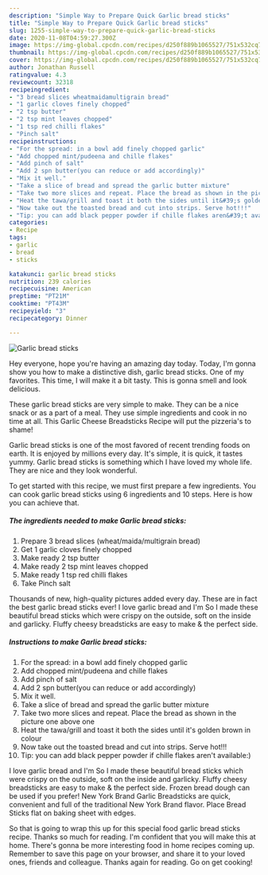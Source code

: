 ```yaml
---
description: "Simple Way to Prepare Quick Garlic bread sticks"
title: "Simple Way to Prepare Quick Garlic bread sticks"
slug: 1255-simple-way-to-prepare-quick-garlic-bread-sticks
date: 2020-11-08T04:59:27.300Z
image: https://img-global.cpcdn.com/recipes/d250f889b1065527/751x532cq70/garlic-bread-sticks-recipe-main-photo.jpg
thumbnail: https://img-global.cpcdn.com/recipes/d250f889b1065527/751x532cq70/garlic-bread-sticks-recipe-main-photo.jpg
cover: https://img-global.cpcdn.com/recipes/d250f889b1065527/751x532cq70/garlic-bread-sticks-recipe-main-photo.jpg
author: Jonathan Russell
ratingvalue: 4.3
reviewcount: 32318
recipeingredient:
- "3 bread slices wheatmaidamultigrain bread"
- "1 garlic cloves finely chopped"
- "2 tsp butter"
- "2 tsp mint leaves chopped"
- "1 tsp red chilli flakes"
- "Pinch salt"
recipeinstructions:
- "For the spread: in a bowl add finely chopped garlic"
- "Add chopped mint/pudeena and chille flakes"
- "Add pinch of salt"
- "Add 2 spn butter(you can reduce or add accordingly)"
- "Mix it well."
- "Take a slice of bread and spread the garlic butter mixture"
- "Take two more slices and repeat. Place the bread as shown in the picture one above one"
- "Heat the tawa/grill and toast it both the sides until it&#39;s golden brown in colour"
- "Now take out the toasted bread and cut into strips. Serve hot!!!"
- "Tip: you can add black pepper powder if chille flakes aren&#39;t available:)"
categories:
- Recipe
tags:
- garlic
- bread
- sticks

katakunci: garlic bread sticks 
nutrition: 239 calories
recipecuisine: American
preptime: "PT21M"
cooktime: "PT43M"
recipeyield: "3"
recipecategory: Dinner

---
```



![Garlic bread sticks](https://img-global.cpcdn.com/recipes/d250f889b1065527/751x532cq70/garlic-bread-sticks-recipe-main-photo.jpg)

Hey everyone, hope you're having an amazing day today. Today, I'm gonna show you how to make a distinctive dish, garlic bread sticks. One of my favorites. This time, I will make it a bit tasty. This is gonna smell and look delicious.

These garlic bread sticks are very simple to make. They can be a nice snack or as a part of a meal. They use simple ingredients and cook in no time at all. This Garlic Cheese Breadsticks Recipe will put the pizzeria&#39;s to shame!

Garlic bread sticks is one of the most favored of recent trending foods on earth. It is enjoyed by millions every day. It's simple, it is quick, it tastes yummy. Garlic bread sticks is something which I have loved my whole life. They are nice and they look wonderful.


To get started with this recipe, we must first prepare a few ingredients. You can cook garlic bread sticks using 6 ingredients and 10 steps. Here is how you can achieve that.

<!--inarticleads1-->

##### The ingredients needed to make Garlic bread sticks:

1. Prepare 3 bread slices (wheat/maida/multigrain bread)
1. Get 1 garlic cloves finely chopped
1. Make ready 2 tsp butter
1. Make ready 2 tsp mint leaves chopped
1. Make ready 1 tsp red chilli flakes
1. Take Pinch salt


Thousands of new, high-quality pictures added every day. These are in fact the best garlic bread sticks ever! I love garlic bread and I&#39;m So I made these beautiful bread sticks which were crispy on the outside, soft on the inside and garlicky. Fluffy cheesy breadsticks are easy to make &amp; the perfect side. 

<!--inarticleads2-->

##### Instructions to make Garlic bread sticks:

1. For the spread: in a bowl add finely chopped garlic
1. Add chopped mint/pudeena and chille flakes
1. Add pinch of salt
1. Add 2 spn butter(you can reduce or add accordingly)
1. Mix it well.
1. Take a slice of bread and spread the garlic butter mixture
1. Take two more slices and repeat. Place the bread as shown in the picture one above one
1. Heat the tawa/grill and toast it both the sides until it&#39;s golden brown in colour
1. Now take out the toasted bread and cut into strips. Serve hot!!!
1. Tip: you can add black pepper powder if chille flakes aren&#39;t available:)


I love garlic bread and I&#39;m So I made these beautiful bread sticks which were crispy on the outside, soft on the inside and garlicky. Fluffy cheesy breadsticks are easy to make &amp; the perfect side. Frozen bread dough can be used if you prefer! New York Brand Garlic Breadsticks are quick, convenient and full of the traditional New York Brand flavor. Place Bread Sticks flat on baking sheet with edges. 

So that is going to wrap this up for this special food garlic bread sticks recipe. Thanks so much for reading. I'm confident that you will make this at home. There's gonna be more interesting food in home recipes coming up. Remember to save this page on your browser, and share it to your loved ones, friends and colleague. Thanks again for reading. Go on get cooking!
